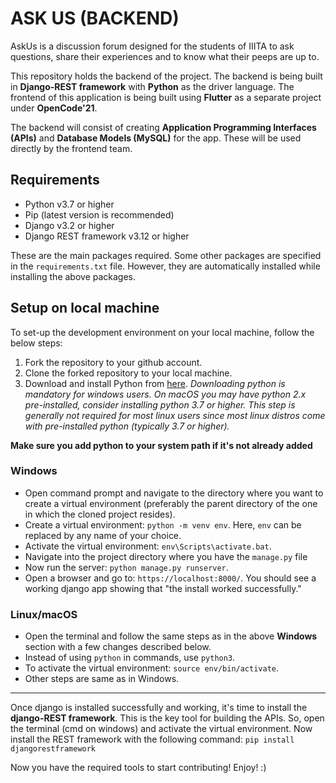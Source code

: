 # ASK US (BACKEND)

AskUs is a discussion forum designed for the students of IIITA to ask questions, share their experiences and to know what their peeps are up to.

This repository holds the backend of the project. The backend is being built in **Django-REST framework** with **Python** as the driver language. The frontend of this application is being built using **Flutter** as a separate project under **OpenCode'21**.

The backend will consist of creating **Application Programming Interfaces (APIs)** and **Database Models (MySQL)** for the app. These will be used directly by the frontend team.

## Requirements

- Python v3.7 or higher
- Pip (latest version is recommended)
- Django v3.2 or higher
- Django REST framework v3.12 or higher

These are the main packages required. Some other packages are specified in the `requirements.txt` file. However, they are automatically installed while installing the above packages.

## Setup on local machine

To set-up the development environment on your local machine, follow the below steps:

1. Fork the repository to your github account.
2. Clone the forked repository to your local machine.
3. Download and install Python from [here](https://www.python.org/downloads/).
   _Downloading python is mandatory for windows users. On macOS you may have python 2.x pre-installed, consider installing python 3.7 or higher. This step is generally not required for most linux users since most linux distros come with pre-installed python (typically 3.7 or higher)._

**Make sure you add python to your system path if it's not already added**

### Windows

- Open command prompt and navigate to the directory where you want to create a virtual environment (preferably the parent directory of the one in which the cloned project resides).
- Create a virtual environment: `python -m venv env`. Here, `env` can be replaced by any name of your choice.
- Activate the virtual environment: `env\Scripts\activate.bat`.
- Navigate into the project directory where you have the `manage.py` file
- Now run the server: `python manage.py runserver`.
- Open a browser and go to: `https://localhost:8000/`. You should see a working django app showing that "the install worked successfully."

### Linux/macOS

- Open the terminal and follow the same steps as in the above **Windows** section with a few changes described below.
- Instead of using `python` in commands, use `python3`.
- To activate the virtual environment: `source env/bin/activate`.
- Other steps are same as in Windows.

---

Once django is installed successfully and working, it's time to install the **django-REST framework**. This is the key tool for building the APIs. So, open the terminal (cmd on windows) and activate the virtual environment. Now install the REST framework with the following command: `pip install djangorestframework`

Now you have the required tools to start contributing! Enjoy! :)
